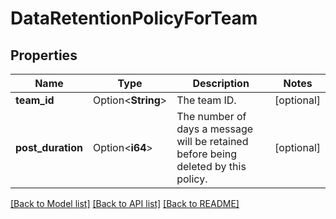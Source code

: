 # DataRetentionPolicyForTeam

## Properties

Name | Type | Description | Notes
------------ | ------------- | ------------- | -------------
**team_id** | Option<**String**> | The team ID. | [optional]
**post_duration** | Option<**i64**> | The number of days a message will be retained before being deleted by this policy. | [optional]

[[Back to Model list]](../README.md#documentation-for-models) [[Back to API list]](../README.md#documentation-for-api-endpoints) [[Back to README]](../README.md)


